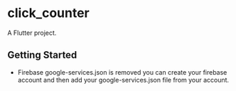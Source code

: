 # click_counter

A Flutter project.

## Getting Started

* Firebase google-services.json is removed you can create your firebase account and then add your google-services.json file from your account.
